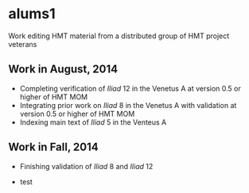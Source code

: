 # alums1 #

Work editing HMT material from a distributed group of HMT project veterans

## Work in August, 2014 ##

- Completing verification of *Iliad* 12 in the Venetus A at version 0.5 or higher of HMT MOM
- Integrating prior work on *Iliad* 8 in the Venetus A with validation at version 0.5 or higher of HMT MOM
- Indexing main text of *Iliad* 5 in the Venteus A

## Work in Fall, 2014 ##

- Finishing validation of *Iliad* 8 and *Iliad* 12

- test